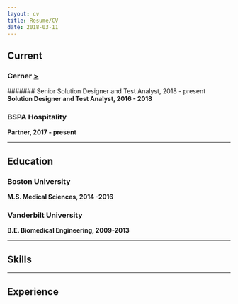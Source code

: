 ```yaml
---
layout: cv
title: Resume/CV
date: 2018-03-11
---
```

## Current

### Cerner [>](https://www.cerner.com/)
####### Senior Solution Designer and Test Analyst, 2018 - present
<br>
**Solution Designer and Test Analyst, 2016 - 2018**
<br>

### BSPA Hospitality 
**Partner, 2017 - present**

---

## Education
### Boston University 
**M.S. Medical Sciences, 2014 -2016**
### Vanderbilt University
**B.E. Biomedical Engineering, 2009-2013**

---

## Skills

---

## Experience
###

